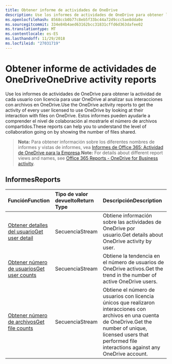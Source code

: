 ```yaml
---
title: Obtener informe de actividades de OneDrive
description: Use los informes de actividades de OneDrive para obtener la actividad de cada usuario con licencia para usar OneDrive al analizar sus interacciones con archivos en OneDrive. Estos informes pueden ayudarle a comprender el nivel de colaboración al mostrarle el número de archivos compartidos.
ms.openlocfilehash: 8568ccb0b77c8eb5f33bc44a72d9ccc5ae8dda0e
ms.sourcegitcommit: 334e84b4aed63162bcc31831cffd6d363dafee02
ms.translationtype: MT
ms.contentlocale: es-ES
ms.lasthandoff: 11/29/2018
ms.locfileid: "27031719"
---
```

# <a name="onedrive-activity-reports"></a><span data-ttu-id="9b6ff-104">Obtener informe de actividades de OneDrive</span><span class="sxs-lookup"><span data-stu-id="9b6ff-104">OneDrive activity reports</span></span>

<span data-ttu-id="9b6ff-105">Use los informes de actividades de OneDrive para obtener la actividad de cada usuario con licencia para usar OneDrive al analizar sus interacciones con archivos en OneDrive.</span><span class="sxs-lookup"><span data-stu-id="9b6ff-105">Use the OneDrive activity reports to get the activity of every user licensed to use OneDrive by looking at their interaction with files on OneDrive.</span></span> <span data-ttu-id="9b6ff-106">Estos informes pueden ayudarle a comprender el nivel de colaboración al mostrarle el número de archivos compartidos.</span><span class="sxs-lookup"><span data-stu-id="9b6ff-106">These reports can help you to understand the level of collaboration going on by showing the number of files shared.</span></span>

> <span data-ttu-id="9b6ff-107">**Nota:** Para obtener información sobre los diferentes nombres de informes y vistas de informes, vea [Informes de Office 365: Actividad de OneDrive para la Empresa](https://support.office.com/client/OneDrive-for-Business-user-activity-8bbe4bf8-221b-46d6-99a5-2fb3c8ef9353).</span><span class="sxs-lookup"><span data-stu-id="9b6ff-107">**Note:** For details about different report views and names, see [Office 365 Reports - OneDrive for Business activity](https://support.office.com/client/OneDrive-for-Business-user-activity-8bbe4bf8-221b-46d6-99a5-2fb3c8ef9353).</span></span>

## <a name="reports"></a><span data-ttu-id="9b6ff-108">Informes</span><span class="sxs-lookup"><span data-stu-id="9b6ff-108">Reports</span></span>

| <span data-ttu-id="9b6ff-109">Función</span><span class="sxs-lookup"><span data-stu-id="9b6ff-109">Function</span></span>                                 | <span data-ttu-id="9b6ff-110">Tipo de valor devuelto</span><span class="sxs-lookup"><span data-stu-id="9b6ff-110">Return Type</span></span> | <span data-ttu-id="9b6ff-111">Descripción</span><span class="sxs-lookup"><span data-stu-id="9b6ff-111">Description</span></span>                              |
| :--------------------------------------- | :---------- | :--------------------------------------- |
| [<span data-ttu-id="9b6ff-112">Obtener detalles del usuario</span><span class="sxs-lookup"><span data-stu-id="9b6ff-112">Get user detail</span></span>](../api/reportroot-getonedriveactivityuserdetail.md) | <span data-ttu-id="9b6ff-113">Secuencia</span><span class="sxs-lookup"><span data-stu-id="9b6ff-113">Stream</span></span>      | <span data-ttu-id="9b6ff-114">Obtiene información sobre las actividades de OneDrive por usuario.</span><span class="sxs-lookup"><span data-stu-id="9b6ff-114">Get details about OneDrive activity by user.</span></span> |
| [<span data-ttu-id="9b6ff-115">Obtener número de usuarios</span><span class="sxs-lookup"><span data-stu-id="9b6ff-115">Get user counts</span></span>](../api/reportroot-getonedriveactivityusercounts.md) | <span data-ttu-id="9b6ff-116">Secuencia</span><span class="sxs-lookup"><span data-stu-id="9b6ff-116">Stream</span></span>      | <span data-ttu-id="9b6ff-117">Obtiene la tendencia en el número de usuarios de OneDrive activos.</span><span class="sxs-lookup"><span data-stu-id="9b6ff-117">Get the trend in the number of active OneDrive users.</span></span> |
| [<span data-ttu-id="9b6ff-118">Obtener número de archivos</span><span class="sxs-lookup"><span data-stu-id="9b6ff-118">Get file counts</span></span>](../api/reportroot-getonedriveactivityfilecounts.md) | <span data-ttu-id="9b6ff-119">Secuencia</span><span class="sxs-lookup"><span data-stu-id="9b6ff-119">Stream</span></span>      | <span data-ttu-id="9b6ff-120">Obtiene el número de usuarios con licencia únicos que realizaron interacciones con archivos en una cuenta de OneDrive.</span><span class="sxs-lookup"><span data-stu-id="9b6ff-120">Get the number of unique, licensed users that performed file interactions against any OneDrive account.</span></span> |

